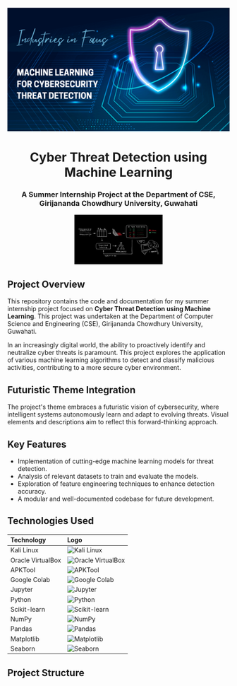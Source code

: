 <p align="center">
 <img src="https://raw.githubusercontent.com/paras3c/cyber-threat-detection/refs/heads/main/mlm-industries-in-focus-cybersecurity.webp" alt="Futuristic Banner" width="800">
</p>


<h1 align="center">Cyber Threat Detection using Machine Learning</h1>


<h3 align="center">A Summer Internship Project at the Department of CSE, Girijananda Chowdhury University, Guwahati</h3>


<p align="center">
 <img src="https://github.com/paras3c/cyber-threat-detection/blob/main/AI2-CSAIL.jpg?raw=true" alt="Project Logo" width="200">
</p>


## Project Overview


This repository contains the code and documentation for my summer internship project focused on **Cyber Threat Detection using Machine Learning**. This project was undertaken at the Department of Computer Science and Engineering (CSE), Girijananda Chowdhury University, Guwahati.


In an increasingly digital world, the ability to proactively identify and neutralize cyber threats is paramount. This project explores the application of various machine learning algorithms to detect and classify malicious activities, contributing to a more secure cyber environment.


## Futuristic Theme Integration


The project's theme embraces a futuristic vision of cybersecurity, where intelligent systems autonomously learn and adapt to evolving threats. Visual elements and descriptions aim to reflect this forward-thinking approach.


## Key Features


* Implementation of cutting-edge machine learning models for threat detection.
* Analysis of relevant datasets to train and evaluate the models.
* Exploration of feature engineering techniques to enhance detection accuracy.
* A modular and well-documented codebase for future development.


## Technologies Used


| Technology          | Logo                                                         |
| :------------------ | :----------------------------------------------------------- |
| Kali Linux | <img src="[Kali_Linux_Logo_URL_HERE]" alt="Kali Linux" width="50"> |
| Oracle VirtualBox | <img src="[VirtualBox_Logo_URL_HERE]" alt="Oracle VirtualBox" width="50"> |
| APKTool | <img src="[APKTool_Logo_URL_HERE]" alt="APKTool" width="50"> |
| Google Colab | <img src="[Google_Colab_Logo_URL_HERE]" alt="Google Colab" width="50"> |
| Jupyter | <img src="[Jupyter_Logo_URL_HERE]" alt="Jupyter" width="50"> |
| Python              | <img src="[Python_Logo_URL_HERE]" alt="Python" width="50">     |
| Scikit-learn        | <img src="[Scikit_Learn_Logo_URL_HERE]" alt="Scikit-learn" width="50"> |
| NumPy               | <img src="[NumPy_Logo_URL_HERE]" alt="NumPy" width="50">       |
| Pandas              | <img src="[Pandas_Logo_URL_HERE]" alt="Pandas" width="50">     |
| Matplotlib          | <img src="[Matplotlib_Logo_URL_HERE]" alt="Matplotlib" width="50"> |
| Seaborn             | <img src="[Seaborn_Logo_URL_HERE]" alt="Seaborn" width="50">   |



## Project Structure
